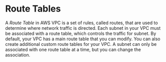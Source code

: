 # Route Tables

A *Route Table* in AWS VPC is a set of rules, called routes, that are used to determine where network traffic is directed. Each subnet in your VPC must be associated with a route table, which controls the traffic for subnet. By default, your VPC has a main route table that you can modify. You can also create additional custom route tables for your VPC. A subnet can only be associated with one route table at a time, but you can change the association.
